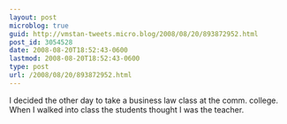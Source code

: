 ```yaml
---
layout: post
microblog: true
guid: http://vmstan-tweets.micro.blog/2008/08/20/893872952.html
post_id: 3054528
date: 2008-08-20T18:52:43-0600
lastmod: 2008-08-20T18:52:43-0600
type: post
url: /2008/08/20/893872952.html
---
```

I decided the other day to take a business law class at the comm. college. When I walked into class the students thought I was the teacher.
